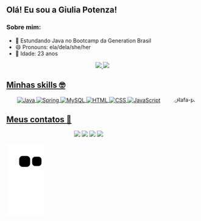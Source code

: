 ## Olá! Eu sou a Giulia Potenza! 
### Sobre mim:

- 🌱 Estundando Java no Bootcamp da Generation Brasil
- 😄 Pronouns: ela/dela/she/her
- 🎂 Idade: 23 anos

<div align="center">
  <a href="https://github.com/gifaela">
  <img height="150em" src="https://github-readme-stats.vercel.app/api?username=gifaela&show_icons=true&theme=dracula&include_all_commits=true&count_private=true"/>
  <img height="150em" src="https://github-readme-stats.vercel.app/api/top-langs/?username=gifaela&layout=compact&langs_count=7&theme=dracula"/>
</div>

## Minhas skills :nerd_face:
<div align="center">
 <img align="center" alt="Java" src="https://img.shields.io/badge/Java-ED8B00?style=for-the-badge&logo=java&logoColor=white" />
 <img align="center" alt="Spring" src="https://img.shields.io/badge/Spring-6DB33F?style=for-the-badge&logo=spring&logoColor=white" />
 <img align="center" alt="MySQL" src="https://img.shields.io/badge/MySQL-00000F?style=for-the-badge&logo=mysql&logoColor=white" />
 <img align="center" alt="HTML" src="https://img.shields.io/badge/HTML5-E34F26?style=for-the-badge&logo=html5&logoColor=white" />
 <img align="center" alt="CSS" src="https://img.shields.io/badge/CSS3-1572B6?style=for-the-badge&logo=css3&logoColor=white" />
 <img align="center" alt="JavaScript" src="https://img.shields.io/badge/JavaScript-F7DF1E?style=for-the-badge&logo=javascript&logoColor=black" />
  
 <img align="right" alt="Rafa-pic" height="150" style="border-radius:50px;" src="https://share-cdn.picrew.me/shareImg/org/202203/338224_luSfvfMy.png">
</div>  

## Meus contatos :iphone:
<div align="center">
   <a href="https://linkedin.com/in/giulia-potenza" target="_blank"><img src="https://img.shields.io/badge/-LinkedIn-%230077B5?style=for-the-badge&logo=linkedin&logoColor=white" target="_blank"></a>  
  <a href="https://discord.com/channels/@me" target="_blank"><img src="https://img.shields.io/badge/Discord-7289DA?style=for-the-badge&logo=discord&logoColor=white" target="_blank"></a> 
   <a href = "mailto:giulia-rafa@hotmail.com"  target="_blank" ><img src=https://img.shields.io/badge/Microsoft_Outlook-0078D4?style=for-the-badge&logo=microsoft-outlook&logoColor=white"
target="_blank"></a>  
  <a href="https://instagram.com/heey_giulia" target="_blank"><img src="https://img.shields.io/badge/-Instagram-%23E4405F?style=for-the-badge&logo=instagram&logoColor=white" target="_blank"></a>        
</div>
 
<!--
## Total de visitas no meu perfil :detective: <br>
 <p align="center"> 
   <img alingn="center" src="https://profile-counter.glitch.me/gifaela/count.svg" />
 </p>
-->
  ![Snake animation](https://github.com/gifaela/gifaela/blob/output/github-contribution-grid-snake.svg)

